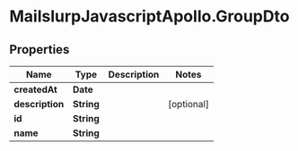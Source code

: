 # MailslurpJavascriptApollo.GroupDto

## Properties

Name | Type | Description | Notes
------------ | ------------- | ------------- | -------------
**createdAt** | **Date** |  | 
**description** | **String** |  | [optional] 
**id** | **String** |  | 
**name** | **String** |  | 


